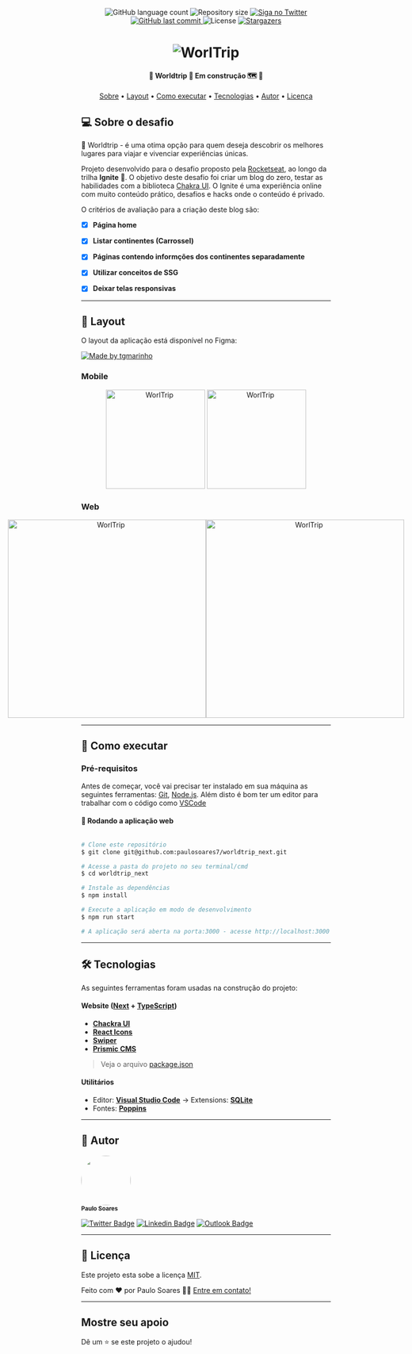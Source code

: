 
<p align="center">
  <img alt="GitHub language count" src="https://img.shields.io/github/languages/count/paulosoares7/worldtrip_next?color=%232304D361">

  <img alt="Repository size" src="https://img.shields.io/github/repo-size/paulosoares7/worldtrip_next">

  <a href="https://twitter.com/PauloRougdries/">
    <img alt="Siga no Twitter" src="https://img.shields.io/twitter/url?label=%40PauloRougdries&style=social&url=https%3A%2F%2Ftwitter.com%2FPauloRougdries">
  </a>
  
  <a href="https://github.com/paulosoares7/worldtrip_next/commits/main">
    <img alt="GitHub last commit" src="https://img.shields.io/github/last-commit/paulosoares7/worldtrip_next?color=%23E6000F">
  </a>
    
   <img alt="License" src="https://img.shields.io/badge/license-MIT-brightgreen">
   <a href="https://github.com/paulosaores7/worldtrip_next/stargazers">
    <img alt="Stargazers" src="https://img.shields.io/github/stars/paulosoares7/worldtrip_next?style=social">
  </a>
  
 
</p>
<h1 align="center">
    <img alt="WorlTrip" title="#WorlTrip" src="./public/bannerReadMe.png" />
</h1>

<h4 align="center"> 
	🚧  Worldtrip 🧭 Em construção 🗺 🚧
</h4>

<p align="center">
 <a href="#-sobre-o-projeto">Sobre</a> •
 <a href="#-layout">Layout</a> • 
 <a href="#-como-executar-o-projeto">Como executar</a> • 
 <a href="#-tecnologias">Tecnologias</a> • 
 <a href="#-autor">Autor</a> • 
 <a href="#user-content--licença">Licença</a>
</p>


## 💻 Sobre o desafio

🧭 Worldtrip - é uma otima opção para quem deseja descobrir os melhores lugares para viajar e vivenciar experiências únicas.


Projeto desenvolvido para o desafio proposto pela [Rocketseat](https://rocketseat.com.br/), ao longo da trilha **Ignite** 🚀. O objetivo deste desafio foi criar um blog do zero, testar as habilidades com a biblioteca [Chakra UI](https://chakra-ui.com).
O Ignite é uma experiência online com muito conteúdo prático, desafios e hacks onde o conteúdo é privado.

O critérios de avaliação para a criação deste blog são:

- [x]   **Página home**
- [x]   **Listar continentes (Carrossel)**
- [x]   **Páginas contendo informções dos continentes separadamente**
- [x]   **Utilizar conceitos de SSG**
- [x]   **Deixar telas responsivas**


---

## 🎨 Layout

O layout da aplicação está disponível no Figma:

<a href="https://www.figma.com/file/9JH0RaDvhRYtNVYhMDjs1W/Desafio-1-Módulo-4-ReactJS-(Copy)?node-id=0%3A1">
  <img alt="Made by tgmarinho" src="https://img.shields.io/badge/Acessar%20Layout%20-Figma-%2304D361">
</a>


### Mobile

<p align="center">
  <img alt="WorlTrip" title="#WorlTrip" src="./public/home-mobile.png" width="200px">

  <img alt="WorlTrip" title="#WorlTrip" src="./public/post-mobile.png" width="200px">
</p>

### Web

<p align="center" style="display: flex; align-items: flex-start; justify-content: center;">
  <img alt="WorlTrip" title="#WorlTrip" src="./public/home.png" width="400px">

  <img alt="WorlTrip" title="#WorlTrip" src="./public/post.png" width="400px">
</p>

---

## 🚀 Como executar

### Pré-requisitos

Antes de começar, você vai precisar ter instalado em sua máquina as seguintes ferramentas:
[Git](https://git-scm.com), [Node.js](https://nodejs.org/en/). 
Além disto é bom ter um editor para trabalhar com o código como [VSCode](https://code.visualstudio.com/)

#### 🧭 Rodando a aplicação web

```bash

# Clone este repositório
$ git clone git@github.com:paulosoares7/worldtrip_next.git

# Acesse a pasta do projeto no seu terminal/cmd
$ cd worldtrip_next

# Instale as dependências
$ npm install

# Execute a aplicação em modo de desenvolvimento
$ npm run start

# A aplicação será aberta na porta:3000 - acesse http://localhost:3000

```

---

## 🛠 Tecnologias

As seguintes ferramentas foram usadas na construção do projeto:

#### **Website**  ([Next](https://https://nextjs.org)  +  [TypeScript](https://www.typescriptlang.org/))

-   **[Chackra UI](https://chakra-ui.com)**
-   **[React Icons](https://react-icons.github.io/react-icons/)**
-   **[Swiper](https://swiperjs.com)**
-   **[Prismic CMS](https://prismic.io)**

> Veja o arquivo  [package.json](https://github.com/paulosoares7/worldtrip_next/blob/main/package.json)

#### [](https://github.com/paulosoares7/worldtrip_next#utilit%C3%A1rios)**Utilitários**

-   Editor:  **[Visual Studio Code](https://code.visualstudio.com/)**  → Extensions:  **[SQLite](https://marketplace.visualstudio.com/items?itemName=alexcvzz.vscode-sqlite)**
-   Fontes:  **[Poppins](https://fonts.google.com/specimen/Poppins)**

---

## 🦸 Autor

 <img style="border-radius: 50%;" src="https://avatars.githubusercontent.com/u/86863196?v=4" width="100px;" alt=""/>
 <br />
 <sub><b>Paulo Soares</b></sub>
 <br />

[![Twitter Badge](https://img.shields.io/badge/-@PauloRougdries-1ca0f1?style=flat-square&labelColor=1ca0f1&logo=twitter&logoColor=white&link=https://twitter.com/PauloRougdries)](https://twitter.com/PauloRougdries) [![Linkedin Badge](https://img.shields.io/badge/-Paulo-blue?style=flat-square&logo=Linkedin&logoColor=white&link=https://www.linkedin.com/in/paulosoares7/)](https://www.linkedin.com/in/paulosoares7/) 
[![Outlook Badge](https://img.shields.io/badge/-paulosoaresrodrigues@outlook.com-0078D4?style=flat-square&logo=Microsoft-Outlook&logoColor=white&link=mailto:tgmarinho@gmail.com)](mailto:paulosoaresrodrigues@outlook.com)


---

## 📝 Licença

Este projeto esta sobe a licença [MIT](./LICENSE).

Feito com ❤️ por Paulo Soares 👋🏽 [Entre em contato!](https://www.linkedin.com/in/paulosoares7)

---

## Mostre seu apoio

Dê um ⭐ se este projeto o ajudou!